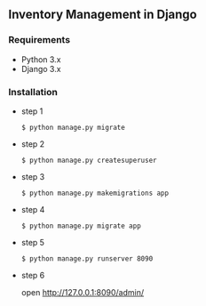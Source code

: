 ## Inventory Management in Django

### Requirements
* Python 3.x
* Django 3.x

### Installation

* step 1

    `$ python manage.py migrate`
* step 2

    `$ python manage.py createsuperuser`
* step 3

    `$ python manage.py makemigrations app`
* step 4

    `$ python manage.py migrate app`
* step 5

    `$ python manage.py runserver 8090`
* step 6

    open http://127.0.0.1:8090/admin/ 

